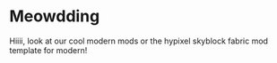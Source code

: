 # Meowdding

Hiiii, look at our cool modern mods or the hypixel skyblock fabric mod template for modern!
